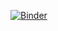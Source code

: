 [![Binder](https://mybinder.org/badge_logo.svg)](https://mybinder.org/v2/gh/statiksof/binderized-howtos.git/master?urlpath=lab)

